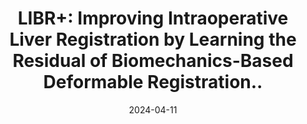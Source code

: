 ---
title: "LIBR+: Improving Intraoperative Liver Registration by Learning the Residual of Biomechanics-Based Deformable Registration.."
collection: publications
permalink: /publication/2024-LIBR
date: 2024-04-11
venue: '27th INTERNATIONAL CONFERENCE ON MEDICAL IMAGE COMPUTING
AND COMPUTER ASSISTED INTERVENTION'
link: 'https://arxiv.org/abs/2403.06901'
paperurl: '/files/pdf/research/MICCAI_2024_LIBR.pdf'
citation: MICCAI 2024 (In Press)
---